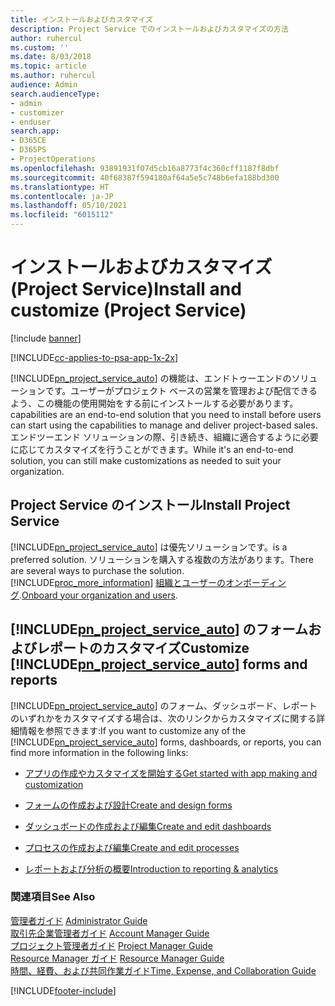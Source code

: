 ```yaml
---
title: インストールおよびカスタマイズ
description: Project Service でのインストールおよびカスタマイズの方法
author: ruhercul
ms.custom: ''
ms.date: 8/03/2018
ms.topic: article
ms.author: ruhercul
audience: Admin
search.audienceType:
- admin
- customizer
- enduser
search.app:
- D365CE
- D365PS
- ProjectOperations
ms.openlocfilehash: 93891931f07d5cb16a8773f4c360cff1187f8dbf
ms.sourcegitcommit: 40f68387f594180af64a5e5c748b6efa188bd300
ms.translationtype: HT
ms.contentlocale: ja-JP
ms.lasthandoff: 05/10/2021
ms.locfileid: "6015112"
---
```

# <a name="install-and-customize-project-service"></a><span data-ttu-id="ae265-103">インストールおよびカスタマイズ (Project Service)</span><span class="sxs-lookup"><span data-stu-id="ae265-103">Install and customize (Project Service)</span></span>

[!include [banner](../includes/psa-now-project-operations.md)]

[!INCLUDE[cc-applies-to-psa-app-1x-2x](../includes/cc-applies-to-psa-app-1x-2x.md)]

[!INCLUDE[pn_project_service_auto](../includes/pn-project-service-auto.md)] <span data-ttu-id="ae265-104">の機能は、エンドトゥーエンドのソリューションです。ユーザーがプロジェクト ベースの営業を管理および配信できるよう、この機能の使用開始をする前にインストールする必要があります。</span><span class="sxs-lookup"><span data-stu-id="ae265-104">capabilities are an end-to-end solution that you need to install before users can start using the capabilities to manage and deliver project-based sales.</span></span> <span data-ttu-id="ae265-105">エンドツーエンド ソリューションの際、引き続き、組織に適合するように必要に応じてカスタマイズを行うことができます。</span><span class="sxs-lookup"><span data-stu-id="ae265-105">While it's an end-to-end solution, you can still make customizations as needed to suit your organization.</span></span>  
<!-- TODO: I expect to find the information on how to get and install this here. Please find that and add it here. Same for Project Service.--> 
  
## <a name="install-project-service"></a><span data-ttu-id="ae265-106">Project Service のインストール</span><span class="sxs-lookup"><span data-stu-id="ae265-106">Install Project Service</span></span>  
 [!INCLUDE[pn_project_service_auto](../includes/pn-project-service-auto.md)] <span data-ttu-id="ae265-107">は優先ソリューションです。</span><span class="sxs-lookup"><span data-stu-id="ae265-107">is a preferred solution.</span></span> <span data-ttu-id="ae265-108">ソリューションを購入する複数の方法があります。</span><span class="sxs-lookup"><span data-stu-id="ae265-108">There are several ways to purchase the solution.</span></span> [!INCLUDE[proc_more_information](../includes/proc-more-information.md)] <span data-ttu-id="ae265-109">[組織とユーザーのオンボーディング](/dynamics365/customerengagement/on-premises/admin/onboard-your-organization-and-users-to-dynamics-365-online).</span><span class="sxs-lookup"><span data-stu-id="ae265-109">[Onboard your organization and users](/dynamics365/customerengagement/on-premises/admin/onboard-your-organization-and-users-to-dynamics-365-online).</span></span>  
  
## <a name="customize-pn_project_service_auto-forms-and-reports"></a><span data-ttu-id="ae265-110">[!INCLUDE[pn_project_service_auto](../includes/pn-project-service-auto.md)] のフォームおよびレポートのカスタマイズ</span><span class="sxs-lookup"><span data-stu-id="ae265-110">Customize [!INCLUDE[pn_project_service_auto](../includes/pn-project-service-auto.md)] forms and reports</span></span>  
 <span data-ttu-id="ae265-111">[!INCLUDE[pn_project_service_auto](../includes/pn-project-service-auto.md)] のフォーム、ダッシュボード、レポートのいずれかをカスタマイズする場合は、次のリンクからカスタマイズに関する詳細情報を参照できます:</span><span class="sxs-lookup"><span data-stu-id="ae265-111">If you want to customize any of the [!INCLUDE[pn_project_service_auto](../includes/pn-project-service-auto.md)] forms, dashboards, or reports, you can find more information in the following links:</span></span>  
  
- [<span data-ttu-id="ae265-112">アプリの作成やカスタマイズを開始する</span><span class="sxs-lookup"><span data-stu-id="ae265-112">Get started with app making and customization</span></span>](/dynamics365/customerengagement/on-premises/customize/getting-started-customization)  
  
- [<span data-ttu-id="ae265-113">フォームの作成および設計</span><span class="sxs-lookup"><span data-stu-id="ae265-113">Create and design forms</span></span>](/dynamics365/customerengagement/on-premises/customize/create-design-forms)  
  
- [<span data-ttu-id="ae265-114">ダッシュボードの作成および編集</span><span class="sxs-lookup"><span data-stu-id="ae265-114">Create and edit dashboards</span></span>](/dynamics365/customerengagement/on-premises/customize/create-edit-dashboards)  
  
- [<span data-ttu-id="ae265-115">プロセスの作成および編集</span><span class="sxs-lookup"><span data-stu-id="ae265-115">Create and edit processes</span></span>](/dynamics365/customerengagement/on-premises/customize/guide-staff-through-common-tasks-processes)  
  
- [<span data-ttu-id="ae265-116">レポートおよび分析の概要</span><span class="sxs-lookup"><span data-stu-id="ae265-116">Introduction to reporting & analytics</span></span>](/dynamics365/customerengagement/on-premises/analytics/reporting-analytics-with-dynamics-365)  
  
### <a name="see-also"></a><span data-ttu-id="ae265-117">関連項目</span><span class="sxs-lookup"><span data-stu-id="ae265-117">See Also</span></span>  
 <span data-ttu-id="ae265-118">[管理者ガイド](../psa/admin-guide.md) </span><span class="sxs-lookup"><span data-stu-id="ae265-118">[Administrator Guide](../psa/admin-guide.md) </span></span>  
 <span data-ttu-id="ae265-119">[取引先企業管理者ガイド](../psa/account-manager-guide.md) </span><span class="sxs-lookup"><span data-stu-id="ae265-119">[Account Manager Guide](../psa/account-manager-guide.md) </span></span>  
 <span data-ttu-id="ae265-120">[プロジェクト管理者ガイド](../psa/project-manager-guide.md) </span><span class="sxs-lookup"><span data-stu-id="ae265-120">[Project Manager Guide](../psa/project-manager-guide.md) </span></span>  
 <span data-ttu-id="ae265-121">[Resource Manager ガイド](../psa/resource-manager-guide.md) </span><span class="sxs-lookup"><span data-stu-id="ae265-121">[Resource Manager Guide](../psa/resource-manager-guide.md) </span></span>  
 [<span data-ttu-id="ae265-122">時間、経費、および共同作業ガイド</span><span class="sxs-lookup"><span data-stu-id="ae265-122">Time, Expense, and Collaboration Guide</span></span>](../psa/time-expense-collaboration-guide.md)


[!INCLUDE[footer-include](../includes/footer-banner.md)]